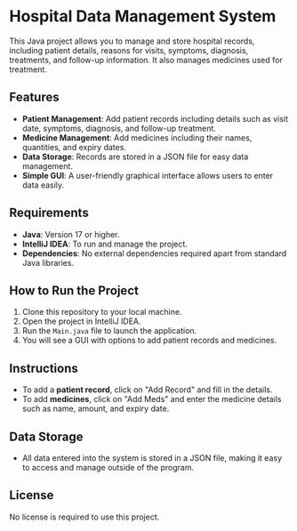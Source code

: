 # Hospital Data Management System

This Java project allows you to manage and store hospital records, including patient details, reasons for visits, symptoms, diagnosis, treatments, and follow-up information. It also manages medicines used for treatment.

## Features
- **Patient Management**: Add patient records including details such as visit date, symptoms, diagnosis, and follow-up treatment.
- **Medicine Management**: Add medicines including their names, quantities, and expiry dates.
- **Data Storage**: Records are stored in a JSON file for easy data management.
- **Simple GUI**: A user-friendly graphical interface allows users to enter data easily.

## Requirements
- **Java**: Version 17 or higher.
- **IntelliJ IDEA**: To run and manage the project.
- **Dependencies**: No external dependencies required apart from standard Java libraries.

## How to Run the Project
1. Clone this repository to your local machine.
2. Open the project in IntelliJ IDEA.
3. Run the `Main.java` file to launch the application.
4. You will see a GUI with options to add patient records and medicines.

## Instructions
- To add a **patient record**, click on "Add Record" and fill in the details.
- To add **medicines**, click on "Add Meds" and enter the medicine details such as name, amount, and expiry date.


## Data Storage
- All data entered into the system is stored in a JSON file, making it easy to access and manage outside of the program.

## License
No license is required to use this project.
